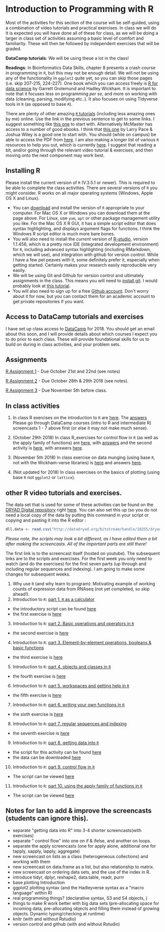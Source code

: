 # Introduction to Programming with R

Most of the activities for this section of the course will be self-guided, using a combination of video tutorials and practical exercises. In class we will do  It is expected you will have done all of these for class, as we will be doing a larger in class set of activities assuming a basic level of comfort and familiarity. These will then be followed by independent exercises that will be graded.

**DataCamp tutorials**: We will be using these a lot in the class!

**Readings**: In Bioinformatics Data Skills, chapter 8 presents a crash course in programming in `R`, but this may not be enough detail. We will not be using any of the functionality in `ggplot2` quite yet, so you can skip those pages (i.e. skip 207-215, 224-227). One book which you can access freely is [R for data science](http://r4ds.had.co.nz/index.html) by Garrett Grolemund and Hadley Wickham. It is important to note that it focuses less on programming *per se*, and more on working with data (cleaning, parsing, modifying etc..). It also focuses on using Tidyverse tools in `R` (as opposed to base `R`).

There are plenty of other amazing [`R` tutorials](https://cran.r-project.org/other-docs.html) (including less amazing ones by me) online. Use the link in the previous sentence to get to some links. I suggest something like [this one](https://cran.r-project.org/doc/contrib/Paradis-rdebuts_en.pdf) to start with. Alternatively McMaster has access to a number of good ebooks. I think that [this one](http://catalogue.mcmaster.ca/catalogue/Record/2702791) by Larry Pace & Joshua Wiley is a good one to start with. You should (while on campus) be able to access the PDF from [here](http://link.springer.com/book/10.1007%2F978-1-4842-0373-6). I am also making a longer list of various `R` resources to help you out, which is currently [here](https://github.com/DworkinLab/Bio720/blob/master/Some_R_resources.md).  I suggest that reading a bit, and/or going through the relevant video tutorial & exercises, and then moving onto the next component may work best.

## Installing R
Please install the current version of `R` (V.3.5.1 or newer). This is required to be able to complete the class activities. There are several versions of `R` you might consider. R works on all major operating systems (Windows, Apple OS X and Linux).
- You can [download](http://cran.utstat.utoronto.ca/) and install the version of `R` appropriate to your computer. For Mac OS X or Windows you can download them at the page above. For Linux, use `yum`, `apt` or other package management utility you like. For the Mac OS X R GUI, it has a simple script editor that does syntax highlighting, and displays argument flags for functions. I think the Windows R script editor is much more bare bones.
- You will also need to install the *current* version of [R-studio](https://www.rstudio.com/), version 1.1.456, which is a pretty nice IDE (integrated development environment) for `R`, including advanced syntax highlighting (including RMarkdown, which we will use), and integration with github for version control. While I have a few pet peaves with it, some definitely prefer it, especially when getting started. Certainly makes your research easily reproducible very easily.
- We will be using Git and Github for version control and ultimately assignments in the class. This means you will need to [install git](https://git-scm.com/). I would probably look at [this tutorial](http://happygitwithr.com/install-git.html).
- You will also need to sign up for a free [Github account](https://github.com/). Don't worry about it for now, but you can contact them for an academic account to get private repositories if you want.

## Access to DataCamp tutorials and exercises
I have set up class access to [DataCamp](https://www.datacamp.com/groups/bio720) for 2018. You should get an email about this soon, and I will provide details about which courses I expect you to do prior to each class. These will provide foundational skills for us to build on during in class activities, and your problem sets.

## Assignments
[R Assignment 1](./assignments/Bio720_R_Assignment1.md) - Due October 21st and 22nd (see notes)

[R Assignment 2](./assignments/Bio720_R_Assignment2.md) - Due October 28th & 29th 2018 (see notes).

[R Assignment 3](./assignments/Bio720_R_Assignment3.md) - Due November 5th before class.

## In class activities
1. In class R exercises on the introduction to `R` are [here](https://github.com/DworkinLab/Bio720/blob/master/R_exercises/R_ClassExercise_1_InClass.md). The [answers](./R_exercises/R_ClassExercise_1_answers.md) Please go through DataCamp courses (intro to R and intermediate R) screencasts 1 - 7 above first (or else it may not make much sense).

2. (October 29th 2018) In class R_exercises for control flow in `R` (as well as the apply family of functions) are  [here](./R_exercises/Bio720_R_InClass_Control_flow_worked_example.Rmd), with [answers](./R_exercises/Bio720_R_InClass_Control_flow_worked_answers.md) and the second activity is [here](./R_exercises/Bio720_R_InClassExercise2.Rmd), with answers [here](./R_exercises/Bio720_R_InClassExercise2Answers.md).

3. (November 5th 2018) In class exercise on data munging (using base `R`, not with the Wickham-verse libraries) is [here](./R_exercises/Bio720_R_week3_DataMungingInClass.Rmd) and answers [here]([here](./R_exercises/Bio720_R_week3_DataMunging.md)).

4. (Not updated for 2018) In class exercises on the basics of plotting (using base `R` not `ggplot2` or `lattice`).

## other R video tutorials and exercises.
The data set that is used for some of these activities can be found on the [DRYAD Digital repository](http://datadryad.org/) right [here](http://datadryad.org/bitstream/handle/10255/dryad.8377/dll.csv?sequence=1). You can also set this up (so you do not need a local copy of the data by putting this command in your script or copying and pasting it into the R editor :
```R
dll.data <- read.csv("http://datadryad.org/bitstream/handle/10255/dryad.8377/dll.csv", h=T)
```

*Please note, the scripts may look a bit different, as I have edited them a bit after making the screencasts. All of the important parts are still there!*

The first link is to the screencast itself (hosted on youtube). The subsequent links are to the scripts and exercises. For the first week you only need to watch (and do the exercises) for the first seven parts (up through and including regular sequences and indexing). I am going to make some changes for subsequent weeks.

1. Why use `R` (and why learn to program): Motivating example of working counts of expression data from RNAseq (not yet completed, so skip ahead!).
2. Introduction to `R`: [part 1. `R` as a calculator](https://youtu.be/Kyxx9_NLlUY)
  - the introductory script can be found [here](./Rscripts/R_Introductory_tutorial_part_1.R)
  - the first exercise is [here](./R_exercises/R_exercise_1.md)
3. Introduction to `R`: [part 2. Basic operations and operators in `R`](https://www.youtube.com/watch?v=UrtWeRPpWCw)
  - the second exercise is [here](./R_exercises/R_exercise_2.md)
4. Introduction to `R`: [part 3. Element-by-element operations, booleans & basic functions](https://www.youtube.com/watch?v=8VcysxMmpg0)
  - the third exercise is [here](./R_exercises/R_exercise_3.md)
5. Introduction to `R`: [part 4. objects and classes in `R`](https://www.youtube.com/watch?v=-qDiqnEVaLk)
  - the fourth exercise is [here](./R_exercises/R_exercise_4.md)
6. Introduction to `R`: [part 5. workspaces and getting help in `R`](https://www.youtube.com/watch?v=0Y9IRfJwzjo)
  - the fifth exercise is [here](./R_exercises/R_exercise_5.md)
7. Introduction to `R`: [part 6. writing your own functions in `R`](https://www.youtube.com/watch?v=Mth_tvrxik0)
  - the sixth exercise is [here](./R_exercises/R_exercise_6.md)
8. Introduction to `R`: [part 7. regular sequences and indexing](https://www.youtube.com/watch?v=V5_vb7gLtrk)
  - the seventh exercise is [here](./R_exercises/R_exercise_7.md)
9. Introduction to `R`: [part 8. getting data into `R`](https://www.youtube.com/watch?v=SlupCvzH2nM)
  - the script for this activity can be found [here](./Rscripts/R_Introductory_tutorial_part_2.R)
  - the data can be downloaded [here](http://datadryad.org/bitstream/handle/10255/dryad.8377/dll.csv)
10. Introduction to `R`: [part 9. control flow in `R`](https://www.youtube.com/watch?v=FgtqJ8-DN7k)
  - The script can be viewed [here](./Rscripts/IntroductionControlFlowR.R)
11. Introduction to `R`: [part 10. using the apply family of functions in `R`](https://www.youtube.com/watch?v=uL_LdYS-scQ)
  - The script can be viewed [here](./Rscripts/applyLikeFunctionsR.R)


## Notes for Ian to add & improve the screencasts (students can ignore this).
- separate "getting data into R" into 3-4 shorter screencasts(with exercises)
- separate " control flow" into one on if & ifelse, and another on loops.
- separate the apply screencasts (one for apply alone, additional one for tapply, sapply, lapply, aggregate)
- new screencast on lists as a class (heterogeneous collections) and working with them
- new screencast on data.frame as a list, but also relationship to matrix.
- new screencast on ordering data sets, and the use of the index in R.
- introduce tidyr, dplyr, reshape2, data.table, readr, purrr
- base plotting Introduction
- ggplot2 plotting syntax (and the Hadleyverse syntax as a "macro language" within R)
- real programming things? (declarative syntax, S3 and S4 objects,  )
- things to make R work better with big data sets (pre-allocating space for incoming data, pre-allocating objects and filling them instead of growing objects. Dynamic typing/checking at runtime)
- knitr (with and without Rstudio)
- version control and github (with and without Rstudio)
